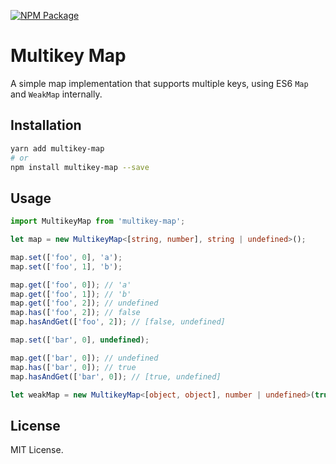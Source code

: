 [![NPM Package](https://badge.fury.io/js/multikey-map.svg)](https://www.npmjs.com/package/multikey-map)

# Multikey Map

A simple map implementation that supports multiple keys, using ES6 `Map` and `WeakMap` internally.

## Installation

```sh
yarn add multikey-map
# or
npm install multikey-map --save
```

## Usage

```ts
import MultikeyMap from 'multikey-map';

let map = new MultikeyMap<[string, number], string | undefined>();

map.set(['foo', 0], 'a');
map.set(['foo', 1], 'b');

map.get(['foo', 0]); // 'a'
map.get(['foo', 1]); // 'b'
map.get(['foo', 2]); // undefined
map.has(['foo', 2]); // false
map.hasAndGet(['foo', 2]); // [false, undefined]

map.set(['bar', 0], undefined);

map.get(['bar', 0]); // undefined
map.has(['bar', 0]); // true
map.hasAndGet(['bar', 0]); // [true, undefined]

let weakMap = new MultikeyMap<[object, object], number | undefined>(true);
```

## License

MIT License.
